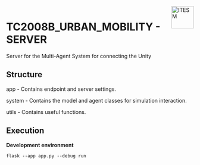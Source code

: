 <a href="#">
    <img src="https://javier.rodriguez.org.mx/itesm/2014/tecnologico-de-monterrey-black.png" alt="ITESM" title="ITESM" align="right" height="60" />
</a>

# **TC2008B_URBAN_MOBILITY - SERVER**

Server for the Multi-Agent System for connecting the Unity

## Structure
app - Contains endpoint and server settings.

system - Contains the model and agent classes for simulation interaction.

utils - Contains useful functions.

## Execution

**Development environment**
```
flask --app app.py --debug run
```


